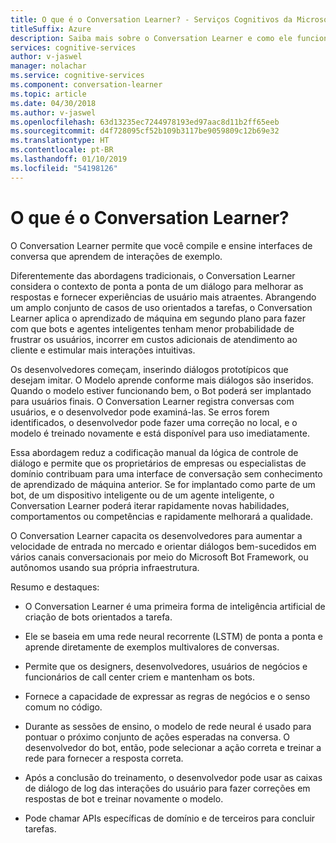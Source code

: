```yaml
---
title: O que é o Conversation Learner? - Serviços Cognitivos da Microsoft | Microsoft Docs
titleSuffix: Azure
description: Saiba mais sobre o Conversation Learner e como ele funciona.
services: cognitive-services
author: v-jaswel
manager: nolachar
ms.service: cognitive-services
ms.component: conversation-learner
ms.topic: article
ms.date: 04/30/2018
ms.author: v-jaswel
ms.openlocfilehash: 63d13235ec7244978193ed97aac8d11b2ff65eeb
ms.sourcegitcommit: d4f728095cf52b109b3117be9059809c12b69e32
ms.translationtype: HT
ms.contentlocale: pt-BR
ms.lasthandoff: 01/10/2019
ms.locfileid: "54198126"
---
```

# <a name="what-is-conversation-learner"></a>O que é o Conversation Learner?

O Conversation Learner permite que você compile e ensine interfaces de conversa que aprendem de interações de exemplo. 

Diferentemente das abordagens tradicionais, o Conversation Learner considera o contexto de ponta a ponta de um diálogo para melhorar as respostas e fornecer experiências de usuário mais atraentes. Abrangendo um amplo conjunto de casos de uso orientados a tarefas, o Conversation Learner aplica o aprendizado de máquina em segundo plano para fazer com que bots e agentes inteligentes tenham menor probabilidade de frustrar os usuários, incorrer em custos adicionais de atendimento ao cliente e estimular mais interações intuitivas.

Os desenvolvedores começam, inserindo diálogos prototípicos que desejam imitar. O Modelo aprende conforme mais diálogos são inseridos. Quando o modelo estiver funcionando bem, o Bot poderá ser implantado para usuários finais. O Conversation Learner registra conversas com usuários, e o desenvolvedor pode examiná-las. Se erros forem identificados, o desenvolvedor pode fazer uma correção no local, e o modelo é treinado novamente e está disponível para uso imediatamente.

Essa abordagem reduz a codificação manual da lógica de controle de diálogo e permite que os proprietários de empresas ou especialistas de domínio contribuam para uma interface de conversação sem conhecimento de aprendizado de máquina anterior. Se for implantado como parte de um bot, de um dispositivo inteligente ou de um agente inteligente, o Conversation Learner poderá iterar rapidamente novas habilidades, comportamentos ou competências e rapidamente melhorará a qualidade. 

O Conversation Learner capacita os desenvolvedores para aumentar a velocidade de entrada no mercado e orientar diálogos bem-sucedidos em vários canais conversacionais por meio do Microsoft Bot Framework, ou autônomos usando sua própria infraestrutura.

Resumo e destaques:

- O Conversation Learner é uma primeira forma de inteligência artificial de criação de bots orientados a tarefa.

- Ele se baseia em uma rede neural recorrente (LSTM) de ponta a ponta e aprende diretamente de exemplos multivalores de conversas. 

- Permite que os designers, desenvolvedores, usuários de negócios e funcionários de call center criem e mantenham os bots. 

- Fornece a capacidade de expressar as regras de negócios e o senso comum no código.

- Durante as sessões de ensino, o modelo de rede neural é usado para pontuar o próximo conjunto de ações esperadas na conversa. O desenvolvedor do bot, então, pode selecionar a ação correta e treinar a rede para fornecer a resposta correta.
 
- Após a conclusão do treinamento, o desenvolvedor pode usar as caixas de diálogo de log das interações do usuário para fazer correções em respostas de bot e treinar novamente o modelo. 

- Pode chamar APIs específicas de domínio e de terceiros para concluir tarefas.

